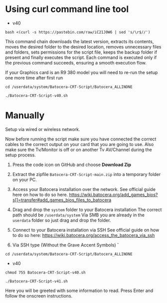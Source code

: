# Using curl command line tool

 - v40

`bash <(curl -s https://pastebin.com/raw/iC21J0W6 | sed 's/\r$//')`

This command chain downloads the latest version, extracts its contents, moves the desired folder to the desired location, removes unnecessary files and folders, sets permissions for the script file, keeps the backup folder if present and finally executes the script. Each command is executed only if the previous command succeeds, ensuring a smooth execution flow.

If your Graphics card is an R9 380 model you will need to re-run the setup one more time after first run 

``cd /userdata/system/Batocera-CRT-Script/Batocera_ALLINONE``


``./Batocera-CRT-Script-v40.sh``

# Manually

Setup via wired or wireless network.

Now before running the script make sure you have connected the correct cables to the correct output on your card that you are going to use.
Also make sure the Tv/Monitor is off or on another Tv AV/Channel during the setup process. 

1) Press the code icon on GitHub and choose **Download Zip**
    
2) Extract the zipfile `Batocera-CRT-Script-main.zip` into a temporary folder on your PC.

3) Access your Batocera installation over the network. 
     See official guide here on how to do so here.
     https://wiki.batocera.org/add_games_bios?s[]=transfer#add_games_bios_files_to_batocera 

4) Drag and drop the `system` folder to your Batocera installation
     The correct path should be
      `/userdata/system`
      Via SMB you are already in the `userdata` folder so just drag and drop the folder.
 
5) Connect to your Batocera installation via SSH 
    See official guide on how to do so here: 
     https://wiki.batocera.org/access_the_batocera_via_ssh
    
6) Via SSH type (Without the Grave Accent Symbols) **`**

`cd /userdata/system/Batocera-CRT-Script/Batocera_ALLINONE`

 - v40

`chmod 755 Batocera-CRT-Script-v40.sh`

`./Batocera-CRT-Script-v41.sh`

Here you will be greeted with some information to read. 
Press Enter and follow the onscreen instructions. 


